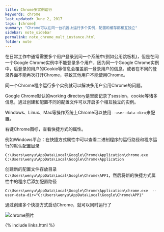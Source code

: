 ```yaml
---
title: Chrome多实例运行
keywords: chrome 
last_updated: June 2, 2017
tags: [chrome]
summary: "Chrome可以在同一台机器上运行多个实例，配置和缓存都相互独立"
sidebar: note_sidebar
permalink: note_chrome_mult_instance.html
folder: note 
---
```


在日常工作中通常需要多个用户登录到同一个系统中(例如公用跳板机)，但是在同一个Google Chrome实例中不能登录多个用户，因为同一个Google Chrome实例中，后登录的用户的Cookie等信息会覆盖前一登录用户的信息。或者在不同的登录界面不能再次打开Chrome，导致其他用户不能使用Chrome。

同一个Chrome程序运行多个实例就可以解决多用户公用Chrome的问题。

Google Chrome默认的working directory是里面记录了session，cookie等诸多信息，通过创建和配置不同的配置文件可以开启多个相互独立的实例。

Windows、Linux、Mac等操作系统上Chrome可以使用`--user-data-dir=`来配置。

右键Chrome图标，查看快捷方式的属性。

例如Windows平台：在快捷方式属性中可以查看二进制程序的运行路径和程序运行的默认配置目录

```
C:\Users\wenyu\AppData\Local\Google\Chrome\Application\chrome.exe   
C:\Users\wenyu\AppData\Local\Google\Chrome\Application
```

创建新的配置文件存放目录`C:\Users\wenyu\AppData\Local\Google\Chrome\APP1`，然后将新的快捷方式属性中的程序后添加配置路径

```
C:\Users\wenyu\AppData\Local\Google\Chrome\Application\chrome.exe  --user-data-dir="C:\Users\wenyu\AppData\Local\Google\Chrome\APP1"
```

通过创建多个快捷方式启动Chrome，就可以同时运行了

![chrome图片](http://wenyu-mdnote.oss-cn-shanghai.aliyuncs.com/chrome_welcome.png)

{% include links.html %}
